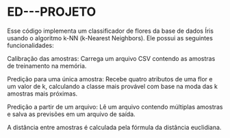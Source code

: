 # ED---PROJETO
Esse código implementa um classificador de flores da base de dados Íris usando o algoritmo k-NN (k-Nearest Neighbors). Ele possui as seguintes funcionalidades:

Calibração das amostras: Carrega um arquivo CSV contendo as amostras de treinamento na memória.

Predição para uma única amostra: Recebe quatro atributos de uma flor e um valor de k, calculando a classe mais provável com base na moda das k amostras mais próximas.

Predição a partir de um arquivo: Lê um arquivo contendo múltiplas amostras e salva as previsões em um arquivo de saída.

A distância entre amostras é calculada pela fórmula da distância euclidiana.
